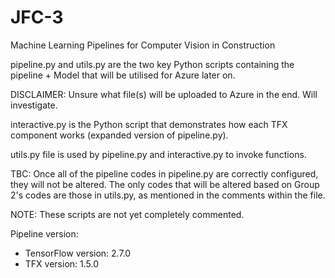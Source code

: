 # JFC-3
Machine Learning Pipelines for Computer Vision in Construction

pipeline.py and utils.py are the two key Python scripts containing the pipeline + Model that will be utilised for Azure later on. 

DISCLAIMER: Unsure what file(s) will be uploaded to Azure in the end. Will investigate.

interactive.py is the Python script that demonstrates how each TFX component works (expanded version of pipeline.py).

utils.py file is used by pipeline.py and interactive.py to invoke functions.

TBC: Once all of the pipeline codes in pipeline.py are correctly configured, they will not be altered. The only codes that will be altered based on Group 2's codes are those in utils.py, as mentioned in the comments within the file. 

NOTE: These scripts are not yet completely commented.

Pipeline version:
* TensorFlow version: 2.7.0
* TFX version: 1.5.0
